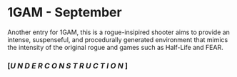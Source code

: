 1GAM - September
================

Another entry for 1GAM, this is a rogue-insipired shooter aims to provide an intense, suspenseful, and procedurally generated environment that mimics the intensity of the original rogue and games such as Half-Life and FEAR.

### [*U N D E R   C O N S T R U C T I O N* ]
